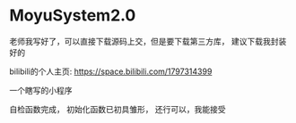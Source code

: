 # MoyuSystem2.0

老师我写好了，可以直接下载源码上交，但是要下载第三方库，
建议下载我封装好的

bilibili的个人主页:
https://space.bilibili.com/1797314399

一个瞎写的小程序

自检函数完成，
初始化函数已初具雏形，
还行可以，我能接受
